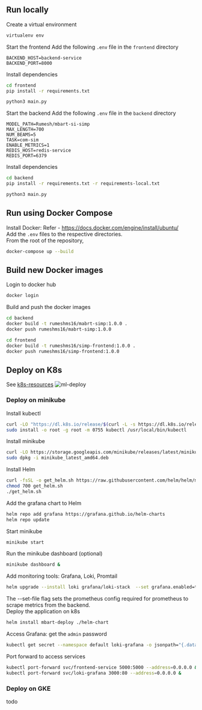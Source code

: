 ## Run locally
Create a virtual environment
```bash
virtualenv env
```
Start the frontend
Add the following `.env` file in the `frontend` directory
```
BACKEND_HOST=backend-service
BACKEND_PORT=8000
```
Install dependencies
```bash
cd frontend
pip install -r requirements.txt
```
```bash
python3 main.py
```
Start the backend
Add the following `.env` file in the `backend` directory
```config
MODEL_PATH=Rumesh/mbart-si-simp
MAX_LENGTH=700
NUM_BEAMS=5
TASK=com-sim
ENABLE_METRICS=1
REDIS_HOST=redis-service
REDIS_PORT=6379
```
Install dependencies
```bash
cd backend
pip install -r requirements.txt -r requirements-local.txt 
```
```bash
python3 main.py
```

## Run using Docker Compose
Install Docker: Refer - https://docs.docker.com/engine/install/ubuntu/ <br>
Add the `.env` files to the respective directories.<br>
From the root of the repository,
```bash
docker-compose up --build
```


## Build new Docker images
Login to docker hub
```bash
docker login
```
Build and push the docker images
```bash
cd backend 
docker build -t rumeshms16/mabrt-simp:1.0.0 .
docker push rumeshms16/mabrt-simp:1.0.0
```

```bash
cd frontend 
docker build -t rumeshms16/simp-frontend:1.0.0 .
docker push rumeshms16/simp-frontend:1.0.0
```

## Deploy on K8s
See [k8s-resources](k8s-resources)
![ml-deploy](https://user-images.githubusercontent.com/32504465/154938944-95257691-75e0-4775-9df1-e784d289aec7.png)

###  Deploy on minikube
Install kubectl
```bash
curl -LO "https://dl.k8s.io/release/$(curl -L -s https://dl.k8s.io/release/stable.txt)/bin/linux/amd64/kubectl"
sudo install -o root -g root -m 0755 kubectl /usr/local/bin/kubectl
```
Install minikube
```bash
curl -LO https://storage.googleapis.com/minikube/releases/latest/minikube_latest_amd64.deb
sudo dpkg -i minikube_latest_amd64.deb
```
Install Helm
```bash
curl -fsSL -o get_helm.sh https://raw.githubusercontent.com/helm/helm/main/scripts/get-helm-3
chmod 700 get_helm.sh
./get_helm.sh
```
Add the grafana chart to Helm
```bash
helm repo add grafana https://grafana.github.io/helm-charts
helm repo update
```
Start minikube
```bash
minikube start
```
Run the minikube dashboard (optional)
```bash
minikube dashboard &
```
Add monitoring tools: Grafana, Loki, Promtail
```bash
helm upgrade --install loki grafana/loki-stack  --set grafana.enabled=true,prometheus.enabled=true,prometheus.alertmanager.persistentVolume.enabled=false,prometheus.server.persistentVolume.enabled=false --set-file extraScrapeConfigs=k8s-resources/extraScrapeConfigs.yaml --set-file prometheus.extraScrapeConfigs=extraScrapeConfigs.yaml
```
The --set-file flag sets the prometheus config required for prometheus to scrape metrics from the backend. <br>
Deploy the application on k8s
```bash
helm install mbart-deploy ./helm-chart
```
Access Grafana: get the `admin` password
```bash
kubectl get secret --namespace default loki-grafana -o jsonpath="{.data.admin-password}" | base64 --decode ; echo
```
Port forward to access services
```bash
kubectl port-forward svc/frontend-service 5000:5000 --address=0.0.0.0 &
kubectl port-forward svc/loki-grafana 3000:80 --address=0.0.0.0 &
```
### Deploy on GKE
todo
